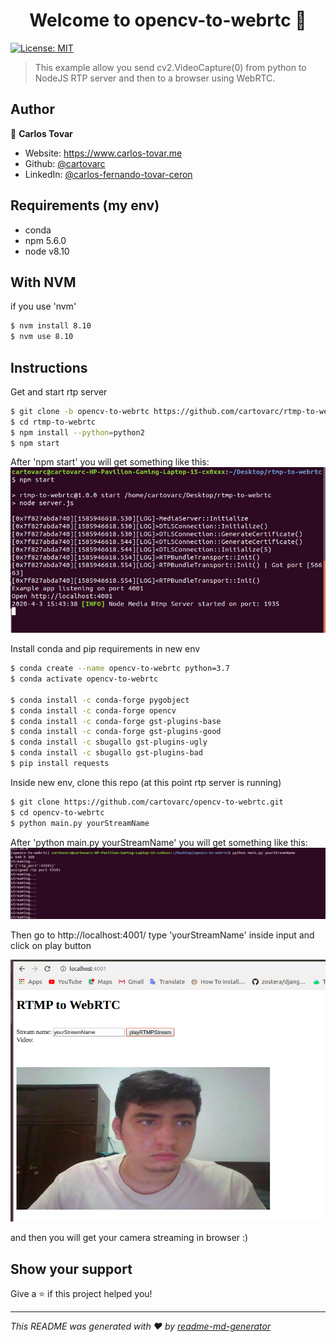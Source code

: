 <h1 align="center">Welcome to opencv-to-webrtc 👋</h1>
<p>
  <a href="#" target="_blank">
    <img alt="License: MIT" src="https://img.shields.io/badge/License-MIT-yellow.svg" />
  </a>
</p>

> This example allow you send cv2.VideoCapture(0) from python to NodeJS RTP server and then to a browser using WebRTC.

## Author

👤 **Carlos Tovar**

* Website: https://www.carlos-tovar.me
* Github: [@cartovarc](https://github.com/cartovarc)
* LinkedIn: [@carlos-fernando-tovar-ceron](https://linkedin.com/in/carlos-fernando-tovar-ceron)

## Requirements (my env)
- conda
- npm 5.6.0
- node v8.10

## With NVM
if you use 'nvm'
```bash
$ nvm install 8.10
$ nvm use 8.10
```

## Instructions
Get and start rtp server
```bash
$ git clone -b opencv-to-webrtc https://github.com/cartovarc/rtmp-to-webrtc.git
$ cd rtmp-to-webrtc
$ npm install --python=python2
$ npm start
```

After 'npm start' you will get something like this:
![npm start](statics/npmstart.png)

Install conda and pip requirements in new env
```bash
$ conda create --name opencv-to-webrtc python=3.7
$ conda activate opencv-to-webrtc

$ conda install -c conda-forge pygobject
$ conda install -c conda-forge opencv
$ conda install -c conda-forge gst-plugins-base
$ conda install -c conda-forge gst-plugins-good
$ conda install -c sbugallo gst-plugins-ugly
$ conda install -c sbugallo gst-plugins-bad
$ pip install requests
```

Inside new env, clone this repo (at this point rtp server is running)
```bash
$ git clone https://github.com/cartovarc/opencv-to-webrtc.git
$ cd opencv-to-webrtc
$ python main.py yourStreamName
```

After 'python main.py yourStreamName' you will get something like this:
![npm start](statics/python.png)

Then go to http://localhost:4001/ type 'yourStreamName' inside input and click on play button

![npm start](statics/streaming.png)

and then you will get your camera streaming in browser :) 

## Show your support

Give a ⭐️ if this project helped you!

***
_This README was generated with ❤️ by [readme-md-generator](https://github.com/kefranabg/readme-md-generator)_
